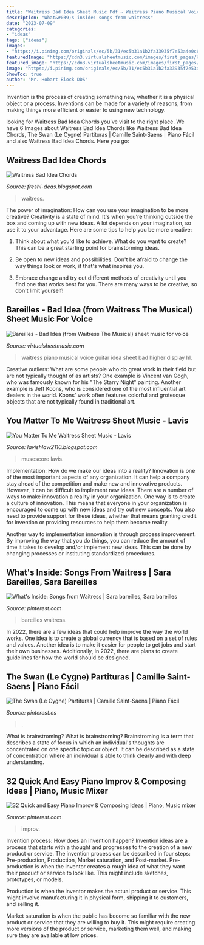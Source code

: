 ```yaml
---
title: "Waitress Bad Idea Sheet Music Pdf ~ Waitress Piano Musical Voice Guitar Idea Sheet Bad Higher Display Hl"
description: "What&#039;s inside: songs from waitress"
date: "2023-07-09"
categories:
- "ideas"
tags: ["ideas"]
images:
- "https://i.pinimg.com/originals/ec/5b/31/ec5b31a1b2fa33935f7e53a4e0c670c3.png"
featuredImage: "https://cdn3.virtualsheetmusic.com/images/first_pages/HL-v/HL-330144First_BIG.png"
featured_image: "https://cdn3.virtualsheetmusic.com/images/first_pages/HL-v/HL-330144First_BIG.png"
image: "https://i.pinimg.com/originals/ec/5b/31/ec5b31a1b2fa33935f7e53a4e0c670c3.png"
ShowToc: true
author: "Mr. Hobart Block DDS"
---
```



Invention is the process of creating something new, whether it is a physical object or a process. Inventions can be made for a variety of reasons, from making things more efficient or easier to using new technology. 

	

		
looking for Waitress Bad Idea Chords you've visit to the right place. We have 6 Images about Waitress Bad Idea Chords like Waitress Bad Idea Chords, The Swan (Le Cygne) Partituras | Camille Saint-Saens | Piano Fácil and also Waitress Bad Idea Chords. Here you go:
		
    
## Waitress Bad Idea Chords

<img loading=lazy src="https://cdn3.virtualsheetmusic.com/images/first_pages/HL/HL-355991First_BIG.png" onerror="this.onerror=null;this.src='https://tse4.mm.bing.net/th?id=OIP.kpFeAI2tKTCbUrK1GXYwegHaJk&amp;pid=15.1';" alt="Waitress Bad Idea Chords">

_Source: freshi-deas.blogspot.com_

>waitress. 

	

The power of imagination: How can you use your imagination to be more creative?
Creativity is a state of mind. It's when you're thinking outside the box and coming up with new ideas. A lot depends on your imagination, so use it to your advantage. Here are some tips to help you be more creative:
1. Think about what you'd like to achieve. What do you want to create? This can be a great starting point for brainstorming ideas.

2. Be open to new ideas and possibilities. Don't be afraid to change the way things look or work, if that's what inspires you.

3. Embrace change and try out different methods of creativity until you find one that works best for you. There are many ways to be creative, so don't limit yourself!

    
## Bareilles - Bad Idea (from Waitress The Musical) Sheet Music For Voice

<img loading=lazy src="https://cdn3.virtualsheetmusic.com/images/first_pages/HL-v/HL-330144First_BIG.png" onerror="this.onerror=null;this.src='https://tse1.mm.bing.net/th?id=OIP.ZEieiS6KzciqXNX8SfsfxgHaJk&amp;pid=15.1';" alt="Bareilles - Bad Idea (from Waitress The Musical) sheet music for voice">

_Source: virtualsheetmusic.com_

>waitress piano musical voice guitar idea sheet bad higher display hl. 

	

Creative outliers: What are some people who do great work in their field but are not typically thought of as artists?
One example is Vincent van Gogh, who was famously known for his "The Starry Night" painting. Another example is Jeff Koons, who is considered one of the most influential art dealers in the world. Koons' work often features colorful and grotesque objects that are not typically found in traditional art.

    
## You Matter To Me Waitress Sheet Music - Lavis

<img loading=lazy src="https://musescore.com/static/musescore/scoredata/gen/8/3/1/5618138/3585951e7a9d443195dc9516a4c7b976192bae54/score_0.png@500x660?no-cache=1561145412&amp;bgclr=ffffff" onerror="this.onerror=null;this.src='https://tse4.mm.bing.net/th?id=OIP.2NnFtZOfS0o_1q1FwPzBGQHaJx&amp;pid=15.1';" alt="You Matter To Me Waitress Sheet Music - Lavis">

_Source: lavishlaw2110.blogspot.com_

>musescore lavis. 

	

Implementation: How do we make our ideas into a reality?
Innovation is one of the most important aspects of any organization. It can help a company stay ahead of the competition and make new and innovative products. However, it can be difficult to implement new ideas. There are a number of ways to make innovation a reality in your organization. 
One way is to create a culture of innovation. This means that everyone in your organization is encouraged to come up with new ideas and try out new concepts. You also need to provide support for these ideas, whether that means granting credit for invention or providing resources to help them become reality. 

Another way to implementation innovation is through process improvement. By improving the way that you do things, you can reduce the amount of time it takes to develop and/or implement new ideas. This can be done by changing processes or instituting standardized procedures.

    
## What&#039;s Inside: Songs From Waitress | Sara Bareilles, Sara Bareilles

<img loading=lazy src="https://i.pinimg.com/originals/1f/04/49/1f04490c61545db42340c408b01168e8.jpg" onerror="this.onerror=null;this.src='https://tse3.mm.bing.net/th?id=OIP.IwJqKnyqDk8GoM5CZGTojAAAAA&amp;pid=15.1';" alt="What&#039;s Inside: Songs from Waitress | Sara bareilles, Sara bareilles">

_Source: pinterest.com_

>bareilles waitress. 

	

In 2022, there are a few ideas that could help improve the way the world works. One idea is to create a global currency that is based on a set of rules and values. Another idea is to make it easier for people to get jobs and start their own businesses. Additionally, in 2022, there are plans to create guidelines for how the world should be designed.

    
## The Swan (Le Cygne) Partituras | Camille Saint-Saens | Piano Fácil

<img loading=lazy src="https://i.pinimg.com/originals/ec/5b/31/ec5b31a1b2fa33935f7e53a4e0c670c3.png" onerror="this.onerror=null;this.src='https://tse2.mm.bing.net/th?id=OIP.zvsu111rMJVSnuW-qg6tpAHaJ4&amp;pid=15.1';" alt="The Swan (Le Cygne) Partituras | Camille Saint-Saens | Piano Fácil">

_Source: pinterest.es_

>. 

	

What is brainstroming?
What is brainstroming? Brainstroming is a term that describes a state of focus in which an individual's thoughts are concentrated on one specific topic or object. It can be described as a state of concentration where an individual is able to think clearly and with deep understanding.

    
## 32 Quick And Easy Piano Improv &amp; Composing Ideas | Piano, Music Mixer

<img loading=lazy src="https://i.pinimg.com/originals/5d/24/8d/5d248d29b0edc5918303ba7373bb903a.png" onerror="this.onerror=null;this.src='https://tse3.mm.bing.net/th?id=OIP.yESZXiKfAi0YWwK4JTCGMAHaLG&amp;pid=15.1';" alt="32 Quick and Easy Piano Improv &amp; Composing Ideas | Piano, Music mixer">

_Source: pinterest.com_

>improv. 

	

Invention process: How does an invention happen?
Invention ideas are a process that starts with a thought and progresses to the creation of a new product or service. The invention process can be described in four steps: Pre-production, Production, Market saturation, and Post-market.
Pre-production is when the inventor creates a rough idea of what they want their product or service to look like. This might include sketches, prototypes, or models.

Production is when the inventor makes the actual product or service. This might involve manufacturing it in physical form, shipping it to customers, and selling it.

Market saturation is when the public has become so familiar with the new product or service that they are willing to buy it. This might require creating more versions of the product or service, marketing them well, and making sure they are available at low prices.

